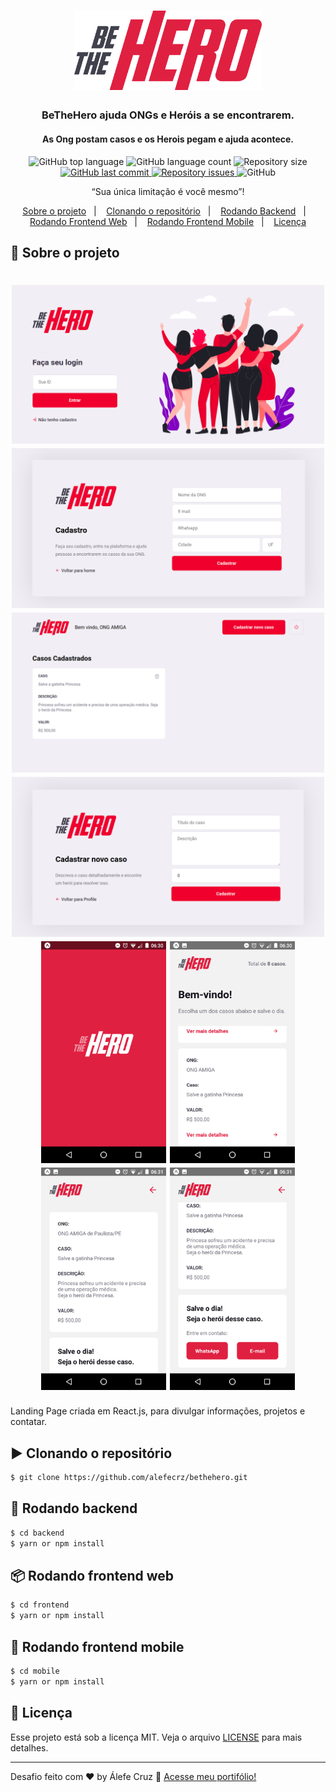 <h1 align="center">
    <img alt="Port-logo" src="https://raw.githubusercontent.com/alefecruz/bethehero/f7d57dc2cda8661dc363e6d1f9c439ace14ed5de/assets/logo.svg" width="300px" />
</h1>
<div  align="center">
  <h3>
    BeTheHero ajuda ONGs e Heróis a se encontrarem. <br />
  </h3>
  <h4>As Ong postam casos e os Herois pegam e ajuda acontece.</h4>
</div>
<p align="center">
  <img alt="GitHub top language" src="https://img.shields.io/github/languages/top/alefecruz/gobarber-api.svg">
  <img alt="GitHub language count" src="https://img.shields.io/github/languages/count/alefecruz/gobarber-api.svg">
  <img alt="Repository size" src="https://img.shields.io/github/repo-size/alefecruz/gobarber-api.svg">
  <a href="https://github.com/alefecruz/gobarber-api/commits/master">
    <img alt="GitHub last commit" src="https://img.shields.io/github/last-commit/alefecruz/gobarber-api.svg">
  </a>
  <a href="https://github.com/alefecruz/gobarber-api/issues">
    <img alt="Repository issues" src="https://img.shields.io/github/issues/alefecruz/gobarber-api.svg">
  </a>
  <img alt="GitHub" src="https://img.shields.io/github/license/alefecruz/gobarber-api.svg">
</p>
<p align="center">“Sua única limitação é você mesmo”!</blockquote>

<p align="center">
</p>

<p align="center">
  <a href="#rocket-sobre-o-projeto">Sobre o projeto</a>&nbsp;&nbsp;&nbsp;|&nbsp;&nbsp;&nbsp;
  <a href="#arrow_forward-clonando-o-repositório">Clonando o repositório</a>&nbsp;&nbsp;&nbsp;|&nbsp;&nbsp;&nbsp;
  <a href="#wrench-rodando-backend">Rodando Backend</a>&nbsp;&nbsp;&nbsp;|&nbsp;&nbsp;&nbsp;
  <a href="#package-rodando-frontend-web">Rodando Frontend Web</a>&nbsp;&nbsp;&nbsp;|&nbsp;&nbsp;&nbsp;
  <a href="#iphone-rodando-frontend-mobile">Rodando Frontend Mobile</a>&nbsp;&nbsp;&nbsp;|&nbsp;&nbsp;&nbsp;
  <a href="#memo-licença">Licença</a>
</p>

## :rocket: Sobre o projeto

<h1 align="center">
    <img alt="Port-logo" src="https://raw.githubusercontent.com/alefecruz/bethehero/main/assets/web/1.png" width="500px" />
    <img alt="Port-logo" src="https://raw.githubusercontent.com/alefecruz/bethehero/main/assets/web/2.png" width="500px" />
    <img alt="Port-logo" src="https://raw.githubusercontent.com/alefecruz/bethehero/main/assets/web/3.png" width="500px" />
    <img alt="Port-logo" src="https://raw.githubusercontent.com/alefecruz/bethehero/main/assets/web/4.png" width="500px" />
    <img alt="Port-logo" src="https://raw.githubusercontent.com/alefecruz/bethehero/main/assets/mobile/1.png" width="200px" />
    <img alt="Port-logo" src="https://raw.githubusercontent.com/alefecruz/bethehero/main/assets/mobile/2.png" width="200px" />
    <img alt="Port-logo" src="https://raw.githubusercontent.com/alefecruz/bethehero/main/assets/mobile/3.png" width="200px" />
    <img alt="Port-logo" src="https://raw.githubusercontent.com/alefecruz/bethehero/main/assets/mobile/4.png" width="200px" />
    
</h1>

Landing Page criada em React.js, para divulgar informações, projetos e contatar. 


## :arrow_forward: Clonando o repositório

```sh
$ git clone https://github.com/alefecrz/bethehero.git
```

## :wrench: Rodando backend

```sh
$ cd backend
$ yarn or npm install
```

## :package: Rodando frontend web

```sh
$ cd frontend
$ yarn or npm install
```

## :iphone: Rodando frontend mobile

```sh
$ cd mobile
$ yarn or npm install
```

## :memo: Licença

Esse projeto está sob a licença MIT. Veja o arquivo [LICENSE](LICENSE.md) para mais detalhes.

---

Desafio feito com ♥ by Álefe Cruz :wave: [Acesse meu portifólio!](https://www.alefecruz.com/)

